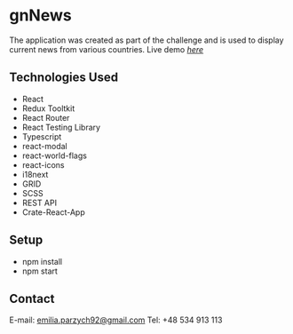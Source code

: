# gnNews
The application was created as part of the challenge and is used to display current news from various countries. Live demo [_here_](https://gn-news.herokuapp.com)

## Technologies Used
- React
- Redux Tooltkit
- React Router
- React Testing Library
- Typescript
- react-modal
- react-world-flags
- react-icons
- i18next
- GRID
- SCSS
- REST API
- Crate-React-App

## Setup
- npm install
- npm start

## Contact
E-mail: emilia.parzych92@gmail.com
Tel:    +48 534 913 113